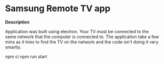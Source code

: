 # Samsung Remote TV app

**Description**

Application was built using electron. Your TV must be connected to the same network that the computer is connected to. The application take a few mins as it tries to find the TV on the network and the code isn't doing it very smartly.

npm ci
npm run start
